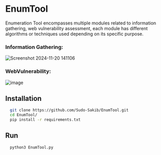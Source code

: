# EnumTool
Enumeration Tool encompasses multiple modules related to information gathering, web vulnerability assessment, each module has different algorithms or techniques used depending on its specific purpose.

### Information Gathering:

![Screenshot 2024-11-20 141106](https://github.com/user-attachments/assets/7d41f77a-1055-4ef2-a4db-c798ec181f0a)

 
### WebVulnerability:

![image](https://github.com/user-attachments/assets/50180c7b-2f7f-4f0f-b5b7-9796722aa532)

## Installation

```bash
  git clone https://github.com/Sudo-Sakib/EnumTool.git
  cd EnumTool/
  pip install -r requirements.txt
```
## Run

```bash
  python3 EnumTool.py
```


